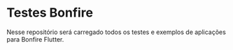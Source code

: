 # Testes Bonfire

Nesse repositório será carregado todos os testes e exemplos de aplicações para Bonfire Flutter.
